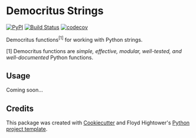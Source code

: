 # Democritus Strings

[![PyPI](https://img.shields.io/pypi/v/d8s-strings.svg)](https://pypi.python.org/pypi/d8s-strings)
[![Build Status](https://travis-ci.com/democritus-project/d8s-strings.svg?branch=main)](https://travis-ci.com/democritus-project/d8s-strings)
[![codecov](https://codecov.io/gh/democritus-project/d8s-strings/branch/main/graph/badge.svg?token=V0WOIXRGMM)](https://codecov.io/gh/democritus-project/d8s-strings)

Democritus functions<sup>[1]</sup> for working with Python strings.

[1] Democritus functions are <i>simple, effective, modular, well-tested, and well-documented</i> Python functions.

## Usage

Coming soon...

## Credits

This package was created with [Cookiecutter](https://github.com/audreyr/cookiecutter) and Floyd Hightower's [Python project template](https://github.com/fhightower-templates/python-project-template).

